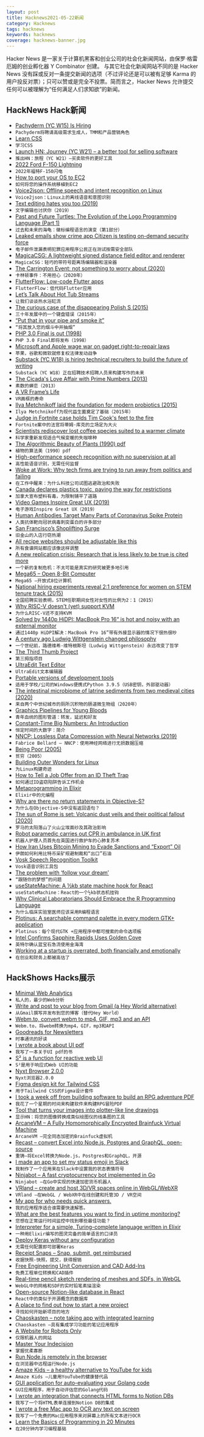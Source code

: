 ```yaml
---
layout: post
title: Hacknews2021-05-22新闻
category: Hacknews
tags: hacknews
keywords: hacknews
coverage: hacknews-banner.jpg
---
```


Hacker News 是一家关于计算机黑客和创业公司的社会化新闻网站，由保罗·格雷厄姆的创业孵化器 Y Combinator 创建。
与其它社会化新闻网站不同的是 Hacker News 没有踩或反对一条提交新闻的选项（不过评论还是可以被有足够 Karma 的用户投反对票）；只可以赞或是完全不投票。简而言之，Hacker News 允许提交任何可以被理解为“任何满足人们求知欲”的新闻。

## HackNews Hack新闻


- [Pachyderm (YC W15) Is Hiring](https://www.pachyderm.com/careers/#positions)
- `Pachyderm将聘请高级需求生成人，TMM和产品营销角色`
- [Learn CSS](https://web.dev/learn/css/)
- `学习CSS`
- [Launch HN: Journey (YC W21) – a better tool for selling software](item?id=27233718)
- `推出HN：旅程（YC W21）–买卖软件的更好工具`
- [2022 Ford F-150 Lightning](https://www.ford.com/trucks/f150/f150-lightning/2022/)
- `2022年福特F-150闪电`
- [How to port your OS to EC2](https://www.daemonology.net/blog/2018-07-14-port-OS-to-EC2.html)
- `如何将您的操作系统移植到EC2`
- [Voice2json: Offline speech and intent recognition on Linux](https://voice2json.org/)
- `Voice2json：Linux上的离线语音和意图识别`
- [Text editing hates you too (2019)](https://lord.io/text-editing-hates-you-too/)
- `文字编辑也讨厌你（2019）`
- [Past and Future Turtles: The Evolution of the Logo Programming Language (Part 1)](https://turtlespaces.org/2021/05/21/past-and-future-turtles-the-evolution-of-the-logo-programming-language-part-1/)
- `过去和未来的海龟：徽标编程语言的演变（第1部分）`
- [Leaked emails show crime app Citizen is testing on-demand security force](https://www.vice.com/en/article/v7evbx/citizen-app-private-security-leaked-emails)
- `电子邮件泄漏表明犯罪应用程序公民正在测试按需安全部队`
- [MagicaCSG: A lightweight signed distance field editor and renderer](https://ephtracy.github.io/index.html?page=magicacsg)
- `MagicaCSG：轻巧的带符号距离场编辑器和渲染器`
- [The Carrington Event: not something to worry about (2020)](https://yarchive.net/blog/carrington-event/)
- `卡林顿事件：不用担心（2020年）`
- [FlutterFlow: Low-code Flutter apps](https://flutterflow.io/launch)
- `FlutterFlow：低代码Flutter应用`
- [Let’s Talk About Hot Tub Streams](https://blog.twitch.tv/en/2021/05/21/lets-talk-about-hot-tub-streams/)
- `让我们谈谈热水浴缸流`
- [The curious case of the disappearing Polish S (2015)](https://medium.engineering/the-curious-case-of-disappearing-polish-s-fa398313d4df)
- `三十年发展中的一个键盘错误（2015年）`
- [“Put that in your pipe and smoke it”](https://wordhistories.net/2020/01/06/put-pipe-and-smoke/)
- `“将其放入您的烟斗中并抽烟”`
- [PHP 3.0 Final is out (1998)](http://web.archive.org/web/19980701120538/http://www.php.net/)
- `PHP 3.0 Final即将发布（1998）`
- [Microsoft and Apple wage war on gadget right-to-repair laws](https://www.bloomberg.com/news/articles/2021-05-20/microsoft-and-apple-wage-war-on-gadget-right-to-repair-laws)
- `苹果，谷歌和微软就修复权法律发动战争`
- [Substack (YC W18) is hiring technical recruiters to build the future of writing](https://jobs.lever.co/substackinc/c98439dd-6560-4b58-b827-42eb92c61dbd)
- `Substack（YC W18）正在招聘技术招聘人员来构建写作的未来`
- [The Cicada's Love Affair with Prime Numbers (2013)](https://www.newyorker.com/tech/annals-of-technology/the-cicadas-love-affair-with-prime-numbers)
- `素数的蝉恋（2013）`
- [A VR Frame’s Life](https://developer.oculus.com/blog/a-vr-frames-life/)
- `VR画框的寿命`
- [Ilya Metchnikoff laid the foundation for modern probiotics (2015)](https://nautil.us/issue/100/outsiders/the-man-who-drank-cholera-and-launched-the-yogurt-craze-rp)
- `Ilya Metchnikoff为现代益生菌奠定了基础（2015年）`
- [Judge in Fortnite case holds Tim Cook's feet to the fire](https://www.protocol.com/apple-epic-trial/tim-cook-apple-epic-grilled)
- `Fortnite案中的法官将蒂姆·库克的立场定为大火`
- [Scientists rediscover lost coffee species suited to a warmer climate](https://www.cbc.ca/news/science/coffee-stenophylla-1.5995940)
- `科学家重新发现适合气候变暖的失咖啡种`
- [The Algorithmic Beauty of Plants (1990) pdf](http://algorithmicbotany.org/papers/abop/abop.pdf)
- `植物的算法美（1990）pdf`
- [High-performance speech recognition with no supervision at all](https://ai.facebook.com/blog/wav2vec-unsupervised-speech-recognition-without-supervision/)
- `高性能语音识别，无需任何监督`
- [Woke at Work: Why tech firms are trying to run away from politics and failing](https://www.economist.com/united-states/2021/05/22/why-tech-firms-are-trying-to-run-away-from-politics-and-failing)
- `在工作中醒来：为什么科技公司试图逃避政治和失败`
- [Canada declares plastics toxic, paving the way for restrictions](https://www.motherjones.com/environment/2021/05/canada-declares-plastics-toxic-ban-restrictions/)
- `加拿大宣布塑料有毒，为限制铺平了道路`
- [Video Games Inspire Great UX (2019)](https://jenson.org/games/)
- `电子游戏Inspire Great UX（2019）`
- [Human Antibodies Target Many Parts of Coronavirus Spike Protein](https://directorsblog.nih.gov/2021/05/18/human-antibodies-target-many-parts-of-coronavirus-spike-protein/)
- `人类抗体靶向冠状病毒刺突蛋白的许多部分`
- [San Francisco’s Shoplifting Surge](https://www.nytimes.com/2021/05/21/us/san-francisco-shoplifting-epidemic.html)
- `旧金山的入店行窃热潮`
- [All recipe websites should be adjustable like this](https://jeanieandluluskitchen.com/wprm_print/10697)
- `所有食谱网站都应该像这样调整`
- [A new replication crisis: Research that is less likely to be true is cited more](https://ucsdnews.ucsd.edu/pressrelease/a-new-replication-crisis-research-that-is-less-likely-be-true-is-cited-more)
- `一个新的复制危机：不太可能是真实的研究被更多地引用`
- [Mega65 – Open 8-Bit Computer](https://mega65.org/)
- `Mega65 –开放式8位计算机`
- [National hiring experiments reveal 2:1 preference for women on STEM tenure track (2015)](https://www.pnas.org/content/early/2015/04/08/1418878112)
- `全国招聘实验表明，STEM任职期间女性对女性的比例为2：1（2015）`
- [Why RISC-V doesn't (yet) support KVM](https://lwn.net/SubscriberLink/856685/b68c339e3b445760/)
- `为什么RISC-V还不支持KVM`
- [Solved by 1440p HiDPI: MacBook Pro 16“ is hot and noisy with an external monitor](https://axu2.medium.com/solved-by-1440p-hidpi-macbook-pro-16-is-hot-noisy-with-an-external-monitor-f8af19c30f81)
- `通过1440p HiDPI解决：MacBook Pro 16”带有外接显示器的情况下很热很吵`
- [A century ago Ludwig Wittgenstein changed philosophy](https://www.economist.com/books-and-arts/2021/05/22/a-century-ago-ludwig-wittgenstein-changed-philosophy-for-ever)
- `一个世纪前，路德维希·维特根斯坦（Ludwig Wittgenstein）永远改变了哲学`
- [The Third Thumb Project](https://www.daniclodedesign.com/thethirdthumb)
- `第三拇指项目`
- [UltraEdit Text Editor](https://www.ultraedit.com/)
- `UltraEdit文本编辑器`
- [Portable versions of development tools](https://www.portabledevapps.net/)
- `适用于学校/公司的Windows便携式Python 3.9.5（USB密钥，外部驱动器）`
- [The intestinal microbiome of latrine sediments from two medieval cities (2020)](https://royalsocietypublishing.org/doi/10.1098/rstb.2019.0576)
- `来自两个中世纪城市的厕所沉积物的肠道微生物组（2020年）`
- [Graphics Pipelines for Young Bloods](https://www.jeremyong.com/cpp/2021/05/20/graphics-pipelines-for-young-bloods/)
- `青年血统的图形管道：转发，延迟和好友`
- [Constant-Time Big Numbers: An Introduction](https://cronokirby.com/posts/2021/04/constant-time-big-numbers-introduction/)
- `恒定时间的大数字：简介`
- [NNCP: Lossless Data Compression with Neural Networks (2019)](https://bellard.org/nncp/)
- `Fabrice Bellard – NNCP：使用神经网络进行无损数据压缩`
- [Being Poor (2005)](https://whatever.scalzi.com/2005/09/03/being-poor/)
- `贫穷（2005）`
- [Building Outer Wonders for Linux](https://utopixel.games/en/blog/building-outer-wonders-for-linux/)
- `为Linux构建奇迹`
- [How to Tell a Job Offer from an ID Theft Trap](https://krebsonsecurity.com/2021/05/how-to-tell-a-job-offer-from-an-id-theft-trap/)
- `如何通过ID盗窃陷阱告诉工作机会`
- [Metaprogramming in Elixir](https://serokell.io/blog/elixir-metaprogramming)
- `Elixir中的元编程`
- [Why are there no return statements in Objective-S?](https://blog.metaobject.com/2021/05/why-are-there-no-return-statements-in.html)
- `为什么在Objective-S中没有返回语句？`
- [The sun of Rome is set: Volcanic dust veils and their political fallout (2020)](https://www.pnas.org/content/117/30/17470.full)
- `罗马的太阳落山了火山尘埃面纱及其政治影响`
- [Robot paramedic carries out CPR in ambulance in UK first](https://eandt.theiet.org/content/articles/2021/05/robot-paramedic-carries-out-cpr-in-ambulance-in-uk-first/)
- `机器人护理人员首先在英国进行救护车的心肺复苏术`
- [How Iran Uses Bitcoin Mining to Evade Sanctions and “Export” Oil](https://www.elliptic.co/blog/how-iran-uses-bitcoin-mining-to-evade-sanctions)
- `伊朗如何利用比特币采矿规避制裁和“出口”石油`
- [Vosk Speech Recognition Toolkit](https://alphacephei.com/vosk/)
- `Vosk语音识别工具包`
- [The problem with ‘follow your dream’](https://science.sciencemag.org/content/372/6544/874)
- `“跟随你的梦想”的问题`
- [useStateMachine: A ½kb state machine hook for React](https://github.com/cassiozen/useStateMachine)
- `useStateMachine：React的一个½kb状态机挂钩`
- [Why Clinical Laboratorians Should Embrace the R Programming Language](https://www.aacc.org/cln/articles/2020/april/why-clinical-laboratorians-should-embrace-the-r-programming-language)
- `为什么临床实验室医师应该采用R编程语言`
- [Plotinus: A searchable command palette in every modern GTK+ application](https://github.com/p-e-w/plotinus)
- `Plotinus：每个现代GTK +应用程序中都可搜索的命令选项板`
- [Intel Confirms Sapphire Rapids Uses Golden Cove](https://www.tomshardware.com/news/intel-confirms-golden-cove-for-sapphire-rapids)
- `英特尔确认蓝宝石急流使用金海湾`
- [Working at a startup is overrated, both financially and emotionally](https://every.to/napkin-math/you-probably-shouldn-t-work-at-a-startup-9387b632-345c-4a22-bac0-3cb92f0eecf1##)
- `在创业和财务上都被高估了`


## HackShows Hacks展示

- [ Minimal Web Analytics](https://github.com/christian-fei/minimal-analytics)
- `私人的，最少的Web分析`
- [ Write and post to your blog from Gmail (a Hey World alternative)](item?id=27212054)
- `从Gmail撰写并发布到您的博客（替代Hey World）`
- [ Webm.to, convert webm to mp4, GIF, mp3 and an API](https://webm.to)
- `Webm.to，将webm转换为mp4，GIF，mp3和API`
- [ Goodreads for Newsletters](https://readsom.com/)
- `时事通讯的好读`
- [ I wrote a book about UI pdf](https://fifty.user-interface.io/50_ui_tips.pdf)
- `我写了一本关于UI pdf的书`
- [ S² is a function for reactive web UI](https://gr0uch.github.io/s2/)
- `S²是用于响应式Web UI的功能`
- [ Nyxt Browser 2.0.0](https://nyxt.atlas.engineer/article/release-2.0.0.org)
- `Nyxt浏览器2.0.0`
- [ Figma design kit for Tailwind CSS](https://tailwind-figma.com/)
- `用于Tailwind CSS的Figma设计套件`
- [ I took a week off from building software to build an RPG adventure PDF](https://wealdham.timvdalen.nl/?src=hn)
- `我花了一个星期的时间来构建软件来构建RPG冒险PDF`
- [ Tool that turns your images into plotter-like line drawings](https://javier.xyz/pintr/)
- `显示HN：将您的图像转换成类似绘图仪的线条图的工具`
- [ ArcaneVM – A Fully Homomorphically Encrypted Brainfuck Virtual Machine](https://github.com/f-prime/arcanevm)
- `ArcaneVM –完全同态加密的Brainfuck虚拟机`
- [ Recast – convert Excel into Node.js, Postgres and GraphQL, open-source](https://recast.amplication.com)
- `重铸–将Excel转换为Node.js，Postgres和GraphQL，开源`
- [ I made an app to set my status emoji in Slack](https://slacklunchstatus.com)
- `我制作了一个应用来在Slack中设置我的状态表情符号`
- [ Ninjabot – A fast cryptocurrency bot implemented in Go](https://github.com/rodrigo-brito/ninjabot)
- `Ninjabot –在Go中实现的快速加密货币机器人`
- [ VRland – create and host 3D/VR spaces online in WebGL/WebXR](https://vrland.io/)
- `VRland –在WebGL / WebXR中在线创建和托管3D / VR空间`
- [ My app for who needs quick answers.](https://apps.apple.com/us/app/ask-widget/id1540513070)
- `我的应用程序适合谁需要快速解答。`
- [ What are the best features you want to find in uptime monitoring?](https://odown.io)
- `您想在正常运行时间监控中找到哪些最佳功能？`
- [ Interpreter for a simple, Turing-complete language written in Elixir](https://github.com/ashton314/elixir_interpreter_demo)
- `一种用Elixir编写的图灵完备的简单语言的口译员`
- [ Deploy Keras without any configuration](https://inferrd.com/deploy/keras)
- `无需任何配置即可部署Keras`
- [ Receipt Snaps – Snap, submit, get reimbursed](https://receiptsnaps.com)
- `收据快照-快照，提交，获得报销`
- [ Free Engineering Unit Conversion and CAD Add-Ins](https://www.enverter.com/)
- `免费工程单位转换和CAD插件`
- [ Real-time pencil sketch rendering of meshes and SDFs, in WebGL](https://pencil-sketching.vercel.app/)
- `WebGL中的网格和SDF的实时铅笔素描渲染`
- [ Open-source Notion-like database in React](https://github.com/archit-p/editable-react-table)
- `React中的类似于开源概念的数据库`
- [ A place to find out how to start a new project](item?id=27235771)
- `寻找如何开始新项目的地方`
- [ Chaoskasten – note taking app with integrated learning](item?id=27235232)
- `Chaoskasten –具有集成学习功能的笔记应用程序`
- [ A Website for Robots Only](https://robotonlywebsite.com/)
- `仅限机器人的网站`
- [ Master Your Indecision](https://qdngame.com/)
- `掌握优柔寡断`
- [ Run Node.js remotely in the browser](https://observablehq.com/@javierluraschi/running-nodejs-in-observable)
- `在浏览器中远程运行Node.js`
- [ Amaze Kids – a healthy alternative to YouTube for kids](https://apps.apple.com/nl/app/amaze-kids-make-learning-fun/id1510888377?l=en)
- `Amaze Kids –儿童用YouTube的健康替代品`
- [ GUI application for auto-evaluating your Golang code](https://github.com/nkoporec/ginker)
- `GUI应用程序，用于自动评估您的Golang代码`
- [ I wrote an integration that connects HTML forms to Notion DBs](https://sheetmonkey.io/notion.html)
- `我写了一个将HTML表单连接到Notion DB的集成`
- [ I wrote a free Mac app to OCR any text on screen](https://github.com/schappim/macOCR)
- `我写了一个免费的Mac应用程序来对屏幕上的所有文本进行OCR`
- [ Learn the Basics of Programming in 20 Minutes](https://easylang.online/apps/tutorial_learn_programming.html)
- `在20分钟内学习编程基础`

